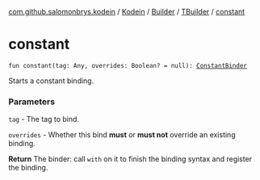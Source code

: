 [com.github.salomonbrys.kodein](../../../index.md) / [Kodein](../../index.md) / [Builder](../index.md) / [TBuilder](index.md) / [constant](.)

# constant

`fun constant(tag: Any, overrides: Boolean? = null): `[`ConstantBinder`](-constant-binder/index.md)

Starts a constant binding.

### Parameters

`tag` - The tag to bind.

`overrides` - Whether this bind **must** or **must not** override an existing binding.

**Return**
The binder: call `with` on it to finish the binding syntax and register the binding.

